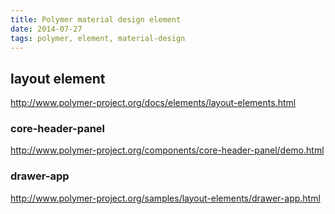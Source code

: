 ```yaml
---
title: Polymer material design element
date: 2014-07-27
tags: polymer, element, material-design
---
```







## layout element

<http://www.polymer-project.org/docs/elements/layout-elements.html>

### core-header-panel

<http://www.polymer-project.org/components/core-header-panel/demo.html>

### drawer-app

<http://www.polymer-project.org/samples/layout-elements/drawer-app.html>



